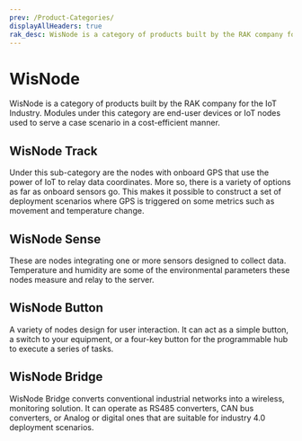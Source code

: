 ```yaml
---
prev: /Product-Categories/
displayAllHeaders: true
rak_desc: WisNode is a category of products built by the RAK company for the IoT Industry. Modules under this category are end-user devices or IoT nodes used to serve a case scenario in a cost-efficient manner.
---
```


# WisNode

<rk-head img="/assets/rakwireless/product-categories/WisNode.svg" center>

WisNode is a category of products built by the RAK company for the IoT Industry. Modules under this category are end-user devices or IoT nodes used to serve a case scenario in a cost-efficient manner.

</rk-head>

## WisNode Track

<rk-head img="/assets/rakwireless/product-categories/WisNode-Track.svg">

Under this sub-category are the nodes with onboard GPS that use the power of IoT to relay data coordinates. More so, there is a variety of options as far as onboard sensors go. This makes it possible to construct a set of deployment scenarios where GPS is triggered on some metrics such as movement and temperature change.


</rk-head>

<rk-products :tags="['wisnode', 'track']" />

## WisNode Sense

<rk-head img="/assets/rakwireless/product-categories/WisNode-Sense.svg">

These are nodes integrating one or more sensors designed to collect data. Temperature and humidity are some of the environmental parameters these nodes measure and relay to the server.

</rk-head>

<rk-products :tags="['wisnode', 'sense']" />

## WisNode Button

<rk-head img="/assets/rakwireless/product-categories/WisNode-Button.svg">

A variety of nodes design for user interaction. It can act as a simple button, a switch to your equipment, or a four-key button for the programmable hub to execute a series of tasks.

</rk-head>

<rk-products :tags="['wisnode', 'button']" />

## WisNode Bridge

<rk-head img="/assets/rakwireless/product-categories/WisNode-Bridge.svg">

WisNode Bridge converts conventional industrial networks into a wireless, monitoring solution. It can operate as RS485 converters, CAN bus converters, or Analog or digital ones that are suitable for industry 4.0 deployment scenarios.


</rk-head>

<rk-products :tags="['wisnode', 'bridge']" />
